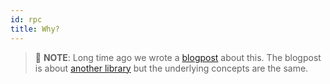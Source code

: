 ```yaml
---
id: rpc
title: Why?
---
```


> 📖 **NOTE**: Long time ago we wrote a [blogpost](https://blog.buildo.io/http-routes-at-buildo-1424250c41d3) about this. The blogpost is about [another library](https://github.com/buildo/wiro) but the underlying concepts are the same.
